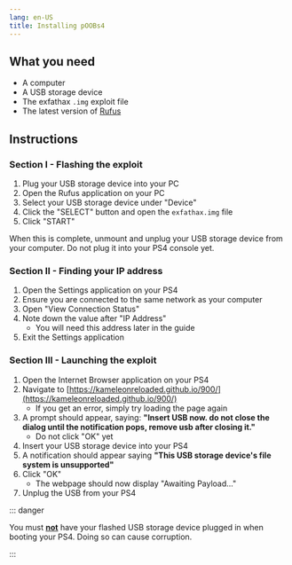 ```yaml
---
lang: en-US
title: Installing pOOBs4
---
```


## What you need

- A computer
- A USB storage device
- The exfathax `.img` exploit file <a href="https://github.com/ChendoChap/pOOBs4/raw/main/exfathax.img" target="_blank"><i class="fas fa-download" style="margin-left: .3em;"></i></a>
- The latest version of [Rufus](https://rufus.ie/en/)

## Instructions

### Section I - Flashing the exploit

1. Plug your USB storage device into your PC
1. Open the Rufus application on your PC
1. Select your USB storage device under "Device"
1. Click the "SELECT" button and open the `exfathax.img` file
1. Click "START"

When this is complete, unmount and unplug your USB storage device from your computer. Do not plug it into your PS4 console yet.

### Section II - Finding your IP address

1. Open the Settings application on your PS4
1. Ensure you are connected to the same network as your computer
1. Open "View Connection Status"
1. Note down the value after "IP Address"
    - You will need this address later in the guide
1. Exit the Settings application

### Section III - Launching the exploit

1. Open the Internet Browser application on your PS4
1. Navigate to [https://kameleonreloaded.github.io/900/](https://kameleonreloaded.github.io/900/)
    - If you get an error, simply try loading the page again
1. A prompt should appear, saying: **"Insert USB now. do not close the dialog until the notification pops, remove usb after closing it."**
    - Do not click "OK" yet
1. Insert your USB storage device into your PS4
1. A notification should appear saying **"This USB storage device's file system is unsupported"**
1. Click "OK"
    - The webpage should now display "Awaiting Payload..."
1. Unplug the USB from your PS4

::: danger

You must <u>**not**</u> have your flashed USB storage device plugged in when booting your PS4. Doing so can cause corruption.

:::